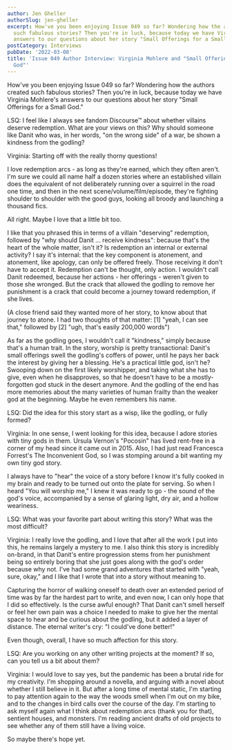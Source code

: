 ```yaml
---
author: Jen Gheller
authorSlug: jen-gheller
excerpt: How've you been enjoying Issue 049 so far? Wondering how the authors created
  such fabulous stories? Then you're in luck, because today we have Virginia Mohlere's
  answers to our questions about her story "Small Offerings for a Small God."...
postCategory: Interviews
pubDate: '2022-03-08'
title: 'Issue 049 Author Interview: Virginia Mohlere and "Small Offerings for a Small
  God"'
---
```

How've you been enjoying Issue 049 so far? Wondering how the authors created such fabulous stories? Then you're in luck, because today we have Virginia Mohlere's answers to our questions about her story "Small Offerings for a Small God."

LSQ: I feel like I always see fandom Discourse™ about whether villains deserve redemption. What are your views on this? Why should someone like Danit who was, in her words, "on the wrong side" of a war, be shown a kindness from the godling?

Virginia: Starting off with the really thorny questions!

I love redemption arcs - as long as they're earned, which they often aren't. I'm sure we could all name half a dozen stories where an established villain does the equivalent of not deliberately running over a squirrel in the road one time, and then in the next scene/volume/film/episode, they're fighting shoulder to shoulder with the good guys, looking all broody and launching a thousand fics.

All right. Maybe I love that a little bit too.

I like that you phrased this in terms of a villain "deserving" redemption, followed by "why should Danit ... receive kindness": because that's the heart of the whole matter, isn't it? Is redemption an internal or external activity? I say it's internal: that the key component is atonement, and atonement, like apology, can only be offered freely. Those receiving it don't have to accept it. Redemption can't be thought, only action. I wouldn't call Danit redeemed, because her actions - her offerings - weren't given to those she wronged. But the crack that allowed the godling to remove her punishment is a crack that could become a journey toward redemption, if she lives.

(A close friend said they wanted more of her story, to know about that journey to atone. I had two thoughts of that matter: [1] "yeah, I can see that," followed by [2] "ugh, that's easily 200,000 words")

As far as the godling goes, I wouldn't call it "kindness," simply because that's a human trait. In the story, worship is pretty transactional: Danit's small offerings swell the godling's coffers of power, until he pays her back the interest by giving her a blessing. He's a practical little god, isn't he? Swooping down on the first likely worshipper, and taking what she has to give, even when he disapproves, so that he doesn't have to be a mostly-forgotten god stuck in the desert anymore. And the godling of the end has more memories about the many varieties of human frailty than the weaker god at the beginning. Maybe he even remembers his name.

LSQ: Did the idea for this story start as a wisp, like the godling, or fully formed?

Virginia: In one sense, I went looking for this idea, because I adore stories with tiny gods in them. Ursula Vernon's "Pocosin" has lived rent-free in a corner of my head since it came out in 2015. Also, I had just read Francesca Forrest's The Inconvenient God, so I was stomping around a bit wanting my own tiny god story.

I always have to "hear" the voice of a story before I know it's fully cooked in my brain and ready to be turned out onto the plate for serving. So when I heard "You will worship me," I knew it was ready to go - the sound of the god's voice, accompanied by a sense of glaring light, dry air, and a hollow weariness.

LSQ: What was your favorite part about writing this story? What was the most difficult?

Virginia: I really love the godling, and I love that after all the work I put into this, he remains largely a mystery to me. I also think this story is incredibly on-brand, in that Danit's entire progression stems from her punishment being so entirely boring that she just goes along with the god's order because why not. I've had some grand adventures that started with "yeah, sure, okay," and I like that I wrote that into a story without meaning to.

Capturing the horror of walking oneself to death over an extended period of time was by far the hardest part to write, and even now, I can only hope that I did so effectively. Is the curse awful enough? That Danit can't smell herself or feel her own pain was a choice I needed to make to give her the mental space to hear and be curious about the godling, but it added a layer of distance. The eternal writer's cry: "I could've done better!"

Even though, overall, I have so much affection for this story.

LSQ: Are you working on any other writing projects at the moment? If so, can you tell us a bit about them?

Virginia: I would love to say yes, but the pandemic has been a brutal ride for my creativity. I'm shopping around a novella, and arguing with a novel about whether I still believe in it. But after a long time of mental static, I'm starting to pay attention again to the way the woods smell when I'm out on my bike, and to the changes in bird calls over the course of the day. I'm starting to ask myself again what I think about redemption arcs (thank you for that), sentient houses, and monsters. I'm reading ancient drafts of old projects to see whether any of them still have a living voice.

So maybe there's hope yet.